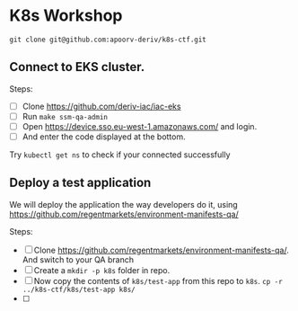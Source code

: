 # K8s Workshop

`git clone git@github.com:apoorv-deriv/k8s-ctf.git`

## Connect to EKS cluster.

Steps:

- [ ] Clone https://github.com/deriv-iac/iac-eks
- [ ] Run `make ssm-qa-admin`
- [ ] Open https://device.sso.eu-west-1.amazonaws.com/ and login.
- [ ] And enter the code displayed at the bottom.

Try `kubectl get ns` to check if your connected successfully

## Deploy a test application

We will deploy the application the way developers do it, using https://github.com/regentmarkets/environment-manifests-qa/

Steps:

- [ ] Clone https://github.com/regentmarkets/environment-manifests-qa/. And switch to your QA branch
- [ ] Create a `mkdir -p k8s` folder in repo.
- [ ] Now copy the contents of `k8s/test-app` from this repo to `k8s`. `cp -r ../k8s-ctf/k8s/test-app k8s/`
- [ ] 

